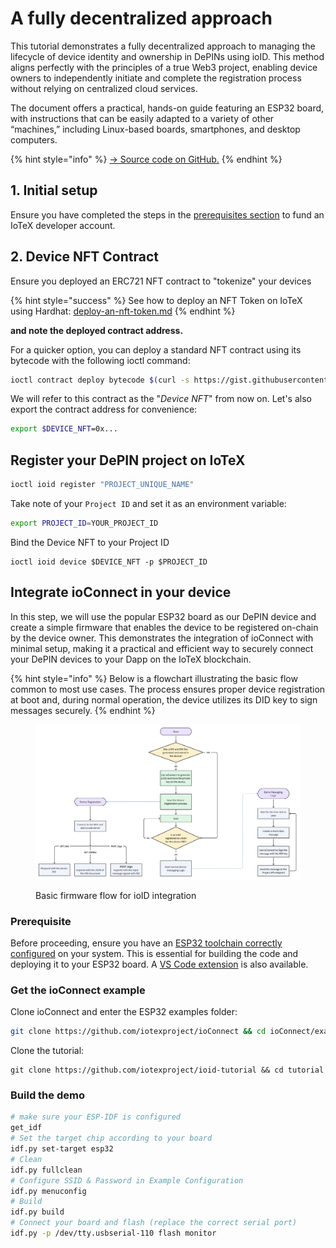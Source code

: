# A fully decentralized approach

This tutorial demonstrates a fully decentralized approach to managing the lifecycle of device identity and ownership in DePINs using ioID. This method aligns perfectly with the principles of a true Web3 project, enabling device owners to independently initiate and complete the registration process without relying on centralized cloud services.

The document offers a practical, hands-on guide featuring an ESP32 board, with instructions that can be easily adapted to a variety of other “machines,” including Linux-based boards, smartphones, and desktop computers.

{% hint style="info" %}
[-> Source code on GitHub.](https://github.com/iotexproject/depin-tutorials/tree/main/esp32-device-registration)
{% endhint %}

## 1. Initial setup

Ensure you have completed the steps in the [prerequisites section](./) to fund an IoTeX developer account.

## 2. Device NFT Contract

Ensure you deployed an ERC721 NFT contract to "tokenize" your devices

{% hint style="success" %}
See how to deploy an NFT Token on IoTeX using Hardhat: [deploy-an-nft-token.md](../../defi/deploy-tokens/deploy-an-nft-token.md "mention")
{% endhint %}

**and note the deployed contract address.**

For a quicker option, you can deploy a standard NFT contract using its bytecode with the following ioctl command:

```bash
ioctl contract deploy bytecode $(curl -s https://gist.githubusercontent.com/simonerom/fd7427cd821408a5e49f4c4e81b16fb9/raw/device-nft-bytecode.hex)
```

We will refer to this contract as the "_Device NFT_" from now on. Let's also export the contract address for convenience:

```bash
export $DEVICE_NFT=0x...
```

## Register your DePIN project on IoTeX

```bash
ioctl ioid register "PROJECT_UNIQUE_NAME"
```

Take note of your `Project ID` and set it as an environment variable:

```bash
export PROJECT_ID=YOUR_PROJECT_ID
```

Bind the Device NFT to your Project ID

```
ioctl ioid device $DEVICE_NFT -p $PROJECT_ID
```

## Integrate ioConnect in your device

In this step, we will use the popular ESP32 board as our DePIN device and create a simple firmware that enables the device to be registered on-chain by the device owner. This demonstrates the integration of ioConnect with minimal setup, making it a practical and efficient way to securely connect your DePIN devices to your Dapp on the IoTeX blockchain.

{% hint style="info" %}
Below is a flowchart illustrating the basic flow common to most use cases. The process ensures proper device registration at boot and, during normal operation, the device utilizes its DID key to sign messages securely.
{% endhint %}



<figure><img src="../../../.gitbook/assets/image.png" alt=""><figcaption><p>Basic firmware flow for ioID integration</p></figcaption></figure>

### Prerequisite

Before proceeding, ensure you have an [ESP32 toolchain correctly configured](https://docs.espressif.com/projects/esp-idf/en/stable/esp32/get-started/index.html) on your system. This is essential for building the code and deploying it to your ESP32 board. A [VS Code extension](https://github.com/espressif/vscode-esp-idf-extension/tree/master) is also available.

### Get the ioConnect example

Clone ioConnect and enter the ESP32 examples folder:

```bash
git clone https://github.com/iotexproject/ioConnect && cd ioConnect/example/esp32
```

Clone the tutorial:

```
git clone https://github.com/iotexproject/ioid-tutorial && cd tutorial
```

### Build the demo

```bash
# make sure your ESP-IDF is configured 
get_idf
# Set the target chip according to your board
idf.py set-target esp32
# Clean
idf.py fullclean
# Configure SSID & Password in Example Configuration
idf.py menuconfig
# Build
idf.py build
# Connect your board and flash (replace the correct serial port)
idf.py -p /dev/tty.usbserial-110 flash monitor
```

